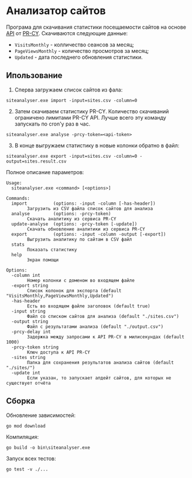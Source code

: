 # Анализатор сайтов  

Програма для скачивания статистики посещаемости сайтов на основе [API](https://pr-cy.ru/pages/api/) от [PR-CY](https://pr-cy.ru/). Скачиваются следующие данные:
- `VisitsMonthly` - колличество сеансов за месяц;
- `PageViewsMonthly` - количество просмотров за месяц;
- `Updated` - дата последнего обновления статистики.

## Ипользование

1) Сперва загружаем список сайтов из фала:
```
siteanalyser.exe import -input=sites.csv -column=0
```

2) Затем скачиваем статистику PR-CY. Количество скачиваний ограничено лимитами PR-CY API. Лучше всего эту команду запускать по cron'у раз в час.
```
siteanalyser.exe analyse -prcy-token=<api-token>
```

3) В конце выгружаем статистику в новые колонки обратно в файл:
```
siteanalyser.exe export -input=sites.csv -column=0 -output=sites.result.csv
```

Полное описание параметров:

```
Usage: 
  siteanalyser.exe <command> [<options>]

Commands:
  import          (options: -input -column [-has-header])
        Загрузить из CSV файла список сайтов для анализа
  analyse         (options: -prcy-token)
        Скачать аналитику из сервиса PR-CY
  update-analyse  (options: -prcy-token [-update])
        Скачать обновление аналитики из сервиса PR-CY
  export          (options: -input -column -output [-export])
        Выгрузить аналитику по сайтам в CSV файл
  stats
        Показать статистику
  help
        Экран помощи

Options:
  -column int
        Номер колонки с доменом во входящем файле
  -export string
        Список колонок для экспорта (default "VisitsMonthly,PageViewsMonthly,Updated")
  -has-header
        Есть во входящем файле заголовок (default true)
  -input string
        Файл со списком сайтов для анализа (default "./sites.csv")
  -output string
        Файл с результатами анализа (default "./output.csv")
  -prcy-delay int
        Задержка между запросами к API PR-CY в милисекундах (default 1000)
  -prcy-token string
        Ключ доступа к API PR-CY
  -sites string
        Папка для сохранения результатов анализа сайтов (default "./sites/")
  -update int
        Если указан, то запускает апдейт сайтов, для которых не существует отчёта
```

## Сборка

Обновление зависимостей:

```
go mod download
```

Компиляция:

```
go build -o bin\siteanalyser.exe
```

Запуск всех тестов:
```
go test -v ./...
```